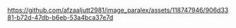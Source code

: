 https://github.com/afzaaljutt2981/image_paralex/assets/118747946/906d3381-b72d-47db-b6eb-53a4bca37e7d  
 
